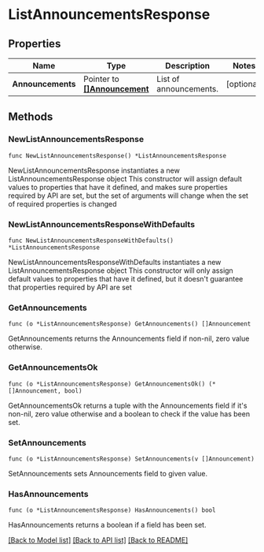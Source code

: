 # ListAnnouncementsResponse

## Properties

Name | Type | Description | Notes
------------ | ------------- | ------------- | -------------
**Announcements** | Pointer to [**[]Announcement**](Announcement.md) | List of announcements. | [optional] 

## Methods

### NewListAnnouncementsResponse

`func NewListAnnouncementsResponse() *ListAnnouncementsResponse`

NewListAnnouncementsResponse instantiates a new ListAnnouncementsResponse object
This constructor will assign default values to properties that have it defined,
and makes sure properties required by API are set, but the set of arguments
will change when the set of required properties is changed

### NewListAnnouncementsResponseWithDefaults

`func NewListAnnouncementsResponseWithDefaults() *ListAnnouncementsResponse`

NewListAnnouncementsResponseWithDefaults instantiates a new ListAnnouncementsResponse object
This constructor will only assign default values to properties that have it defined,
but it doesn't guarantee that properties required by API are set

### GetAnnouncements

`func (o *ListAnnouncementsResponse) GetAnnouncements() []Announcement`

GetAnnouncements returns the Announcements field if non-nil, zero value otherwise.

### GetAnnouncementsOk

`func (o *ListAnnouncementsResponse) GetAnnouncementsOk() (*[]Announcement, bool)`

GetAnnouncementsOk returns a tuple with the Announcements field if it's non-nil, zero value otherwise
and a boolean to check if the value has been set.

### SetAnnouncements

`func (o *ListAnnouncementsResponse) SetAnnouncements(v []Announcement)`

SetAnnouncements sets Announcements field to given value.

### HasAnnouncements

`func (o *ListAnnouncementsResponse) HasAnnouncements() bool`

HasAnnouncements returns a boolean if a field has been set.


[[Back to Model list]](../README.md#documentation-for-models) [[Back to API list]](../README.md#documentation-for-api-endpoints) [[Back to README]](../README.md)


